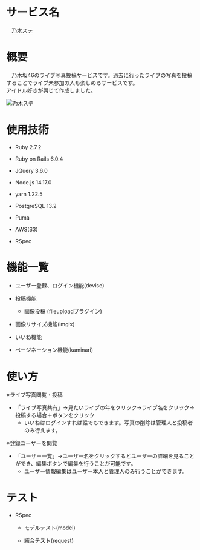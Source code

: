 # サービス名  

　[乃木ステ](https://www.nogiste.com/)  


# 概要
　乃木坂46のライブ写真投稿サービスです。過去に行ったライブの写真を投稿することでライブ未参加の人も楽しめるサービスです。  
アイドル好きが興じて作成しました。  

![乃木ステ](https://user-images.githubusercontent.com/68765478/125436849-9d0abd53-45d1-40e3-98d0-c8a196d91ae5.png)

# 使用技術
* Ruby 2.7.2  

* Ruby on Rails 6.0.4

* JQuery 3.6.0  

* Node.js 14.17.0  

* yarn 1.22.5    

* PostgreSQL 13.2  

* Puma  

* AWS(S3)  

* RSpec  

# 機能一覧  

* ユーザー登録、ログイン機能(devise)  
* 投稿機能  
    * 画像投稿  (fileuploadプラグイン)  

* 画像リサイズ機能(imgix)

* いいね機能

* ページネーション機能(kaminari)  

# 使い方  

※ライブ写真閲覧・投稿
* 「ライブ写真共有」→見たいライブの年をクリック→ライブ名をクリック→投稿する場合＋ボタンをクリック  
    * いいねはログインすれば誰でもできます。写真の削除は管理人と投稿者のみ行えます。

※登録ユーザーを閲覧
* 「ユーザー一覧」→ユーザー名をクリックするとユーザーの詳細を見ることができ、編集ボタンで編集を行うことが可能です。  
    * ユーザー情報編集はユーザー本人と管理人のみ行うことができます。　　

# テスト  

* RSpec  

    * モデルテスト(model)  

    * 結合テスト(request)  
